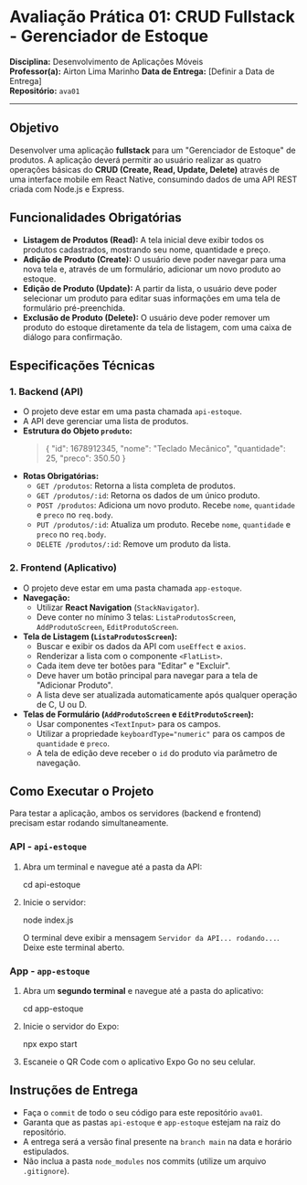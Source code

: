 # Avaliação Prática 01: CRUD Fullstack - Gerenciador de Estoque

**Disciplina:** Desenvolvimento de Aplicações Móveis  
**Professor(a):** Airton Lima Marinho
**Data de Entrega:** [Definir a Data de Entrega]  
**Repositório:** `ava01`

---

## Objetivo

Desenvolver uma aplicação **fullstack** para um "Gerenciador de Estoque" de produtos. A aplicação deverá permitir ao usuário realizar as quatro operações básicas do **CRUD (Create, Read, Update, Delete)** através de uma interface mobile em React Native, consumindo dados de uma API REST criada com Node.js e Express.

## Funcionalidades Obrigatórias

-   **Listagem de Produtos (Read):** A tela inicial deve exibir todos os produtos cadastrados, mostrando seu nome, quantidade e preço.
-   **Adição de Produto (Create):** O usuário deve poder navegar para uma nova tela e, através de um formulário, adicionar um novo produto ao estoque.
-   **Edição de Produto (Update):** A partir da lista, o usuário deve poder selecionar um produto para editar suas informações em uma tela de formulário pré-preenchida.
-   **Exclusão de Produto (Delete):** O usuário deve poder remover um produto do estoque diretamente da tela de listagem, com uma caixa de diálogo para confirmação.

## Especificações Técnicas

### 1. Backend (API)
-   O projeto deve estar em uma pasta chamada `api-estoque`.
-   A API deve gerenciar uma lista de produtos.
-   **Estrutura do Objeto `produto`:**
    > 
    > {
    >   "id": 1678912345,
    >   "nome": "Teclado Mecânico",
    >   "quantidade": 25,
    >   "preco": 350.50
    > }
    >
-   **Rotas Obrigatórias:**
    -   `GET /produtos`: Retorna a lista completa de produtos.
    -   `GET /produtos/:id`: Retorna os dados de um único produto.
    -   `POST /produtos`: Adiciona um novo produto. Recebe `nome`, `quantidade` e `preco` no `req.body`.
    -   `PUT /produtos/:id`: Atualiza um produto. Recebe `nome`, `quantidade` e `preco` no `req.body`.
    -   `DELETE /produtos/:id`: Remove um produto da lista.

### 2. Frontend (Aplicativo)
-   O projeto deve estar em uma pasta chamada `app-estoque`.
-   **Navegação:**
    -   Utilizar **React Navigation** (`StackNavigator`).
    -   Deve conter no mínimo 3 telas: `ListaProdutosScreen`, `AddProdutoScreen`, `EditProdutoScreen`.
-   **Tela de Listagem (`ListaProdutosScreen`):**
    -   Buscar e exibir os dados da API com `useEffect` e `axios`.
    -   Renderizar a lista com o componente `<FlatList>`.
    -   Cada item deve ter botões para "Editar" e "Excluir".
    -   Deve haver um botão principal para navegar para a tela de "Adicionar Produto".
    -   A lista deve ser atualizada automaticamente após qualquer operação de C, U ou D.
-   **Telas de Formulário (`AddProdutoScreen` e `EditProdutoScreen`):**
    -   Usar componentes `<TextInput>` para os campos.
    -   Utilizar a propriedade `keyboardType="numeric"` para os campos de `quantidade` e `preco`.
    -   A tela de edição deve receber o `id` do produto via parâmetro de navegação.

## Como Executar o Projeto

Para testar a aplicação, ambos os servidores (backend e frontend) precisam estar rodando simultaneamente.

### API - `api-estoque`
1.  Abra um terminal e navegue até a pasta da API:
    
    cd api-estoque
    

2.  Inicie o servidor:
    
    node index.js
    
    O terminal deve exibir a mensagem `Servidor da API... rodando...`. Deixe este terminal aberto.

### App - `app-estoque`
1.  Abra um **segundo terminal** e navegue até a pasta do aplicativo:

    cd app-estoque
 
2.  Inicie o servidor do Expo:

    npx expo start

3.  Escaneie o QR Code com o aplicativo Expo Go no seu celular.



## Instruções de Entrega

-   Faça o `commit` de todo o seu código para este repositório `ava01`.
-   Garanta que as pastas `api-estoque` e `app-estoque` estejam na raiz do repositório.
-   A entrega será a versão final presente na `branch main` na data e horário estipulados.
-   Não inclua a pasta `node_modules` nos commits (utilize um arquivo `.gitignore`).